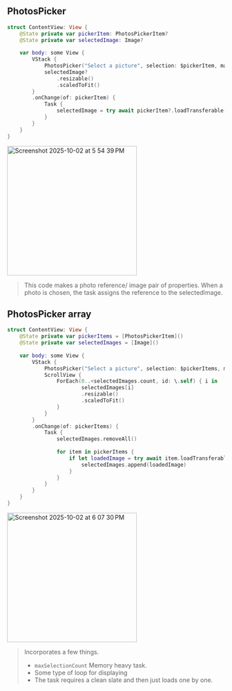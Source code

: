 ## PhotosPicker

```swift
struct ContentView: View {
    @State private var pickerItem: PhotosPickerItem?
    @State private var selectedImage: Image?
    
    var body: some View {
        VStack {
            PhotosPicker("Select a picture", selection: $pickerItem, matching: .images) // leave out matching to accept eveything
            selectedImage?
                .resizable()
                .scaledToFit()
        }
        .onChange(of: pickerItem) {
            Task {
                selectedImage = try await pickerItem?.loadTransferable(type: Image.self)
            }
        }
    }
}
```
<img height="300" alt="Screenshot 2025-10-02 at 5 54 39 PM" src="https://github.com/user-attachments/assets/1340750b-8eab-493b-83e1-66ade6a2f972" />

> This code makes a photo reference/ image pair of properties. When a photo is chosen, the task assigns the reference to the selectedImage.

## PhotosPicker array

```swift
struct ContentView: View {
    @State private var pickerItems = [PhotosPickerItem]()
    @State private var selectedImages = [Image]()
    
    var body: some View {
        VStack {
            PhotosPicker("Select a picture", selection: $pickerItems, maxSelectionCount: 5, matching: .images) // leave out matching to accept eveything
            ScrollView {
                ForEach(0..<selectedImages.count, id: \.self) { i in
                        selectedImages[i]
                        .resizable()
                        .scaledToFit()
                }
            }
        }
        .onChange(of: pickerItems) {
            Task {
                selectedImages.removeAll()
                
                for item in pickerItems {
                    if let loadedImage = try await item.loadTransferable(type: Image.self) {
                        selectedImages.append(loadedImage)
                    }
                }
            }
        }
    }
}
```

<img height="300" alt="Screenshot 2025-10-02 at 6 07 30 PM" src="https://github.com/user-attachments/assets/eecbcc3d-c28c-4138-b0f2-615eb232ec46" />

> Incorporates a few things.
> - `maxSelectionCount` Memory heavy task.
> - Some type of loop for displaying
> - The task requires a clean slate and then just loads one by one.
